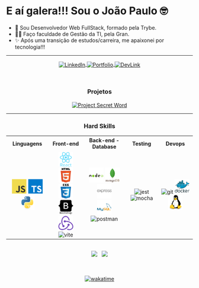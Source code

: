 E aí galera!!! Sou o João Paulo :nerd_face:
=====================================================================================================================================

- :space_invader: Sou Desenvolvedor Web FullStack, formado pela Trybe.
- :man_technologist: Faço faculdade de Gestão da TI, pela Gran.
- :sparkles: Após uma transição de estudos/carreira, me apaixonei por tecnologia!!!

<hr>


<p align='center'>
  <a href='https://www.linkedin.com/in/jpcp0614/' target='blank'>
    <img align='center' src='https://img.shields.io/badge/code_-LinkedIn-blue' alt='LinkedIn' width='150px'/>
  </a> 
  <a href='https://jpcp0614.github.io/portfolio/' target='blank'>
    <img align='center' src='https://img.shields.io/badge/code_-Portfolio-purple' alt='Portfolio' width='150px'/>
  </a>
  <a href='https://jpcp0614.github.io/DevLinks/' target='blank'>
    <img align='center' src='https://img.shields.io/badge/code_-DevLink-green' alt='DevLink' width='150px'/>
  </a>
</p>
</br>

<h3 align="center">Projetos</h3>

<p align="center">
  <a href='https://jpcp0614.github.io/Project-Secret-Word/' target='blank'>
      <img align='center' src='https://img.shields.io/badge/code_-SecretWord-khaki' alt='Project Secret Word' width='150px' />
    </a> 
</p>

<hr>

<h3 align="center">Hard Skills</h3>

<table align='center'>
  <tr>
    <th>Linguagens</th>
    <th>Front-end</th>
    <th>Back-end - Database</th>
    <th>Testing</th>
    <th>Devops</th>
  </tr>
  <tr>
    <td align="center">
        <img src="https://raw.githubusercontent.com/devicons/devicon/master/icons/javascript/javascript-original.svg" alt="javascript" width="40" height="40"/>
        <img src="https://raw.githubusercontent.com/devicons/devicon/master/icons/typescript/typescript-original.svg" alt="typescript" width="40" height="40"/>
        <img src="https://raw.githubusercontent.com/devicons/devicon/master/icons/python/python-original.svg" alt="python" width="40" height="40"/>
    </td>
    <td align="center">
      <div>
          <img src="https://raw.githubusercontent.com/devicons/devicon/master/icons/react/react-original-wordmark.svg" alt="react" width="40" height="40"/> 
          <img src="https://raw.githubusercontent.com/devicons/devicon/master/icons/html5/html5-original-wordmark.svg" alt="html5" width="40" height="40"/> 
          <img src="https://raw.githubusercontent.com/devicons/devicon/master/icons/css3/css3-original-wordmark.svg" alt="css3" width="40" height="40"/>
      </div>
      <div>
          <img src="https://raw.githubusercontent.com/devicons/devicon/master/icons/bootstrap/bootstrap-plain-wordmark.svg" alt="bootstrap" width="40" height="40"/>
          <img src="https://raw.githubusercontent.com/devicons/devicon/master/icons/redux/redux-original.svg" alt="redux" width="40" height="40"/>
          <img src="https://www.svgrepo.com/show/374167/vite.svg" alt="vite" width="40" height="40"/>
      </div>
    </td>
    <td align="center">
      <div>
          <img src="https://raw.githubusercontent.com/devicons/devicon/master/icons/nodejs/nodejs-original-wordmark.svg" alt="nodejs" width="40" height="40"/> 
          <img src="https://raw.githubusercontent.com/devicons/devicon/master/icons/mongodb/mongodb-original-wordmark.svg" alt="mongodb" width="40" height="40"/>
          <img src="https://raw.githubusercontent.com/devicons/devicon/master/icons/express/express-original-wordmark.svg" alt="express" width="40" height="40"/>
      </div>
      <div>
          <img src="https://raw.githubusercontent.com/devicons/devicon/master/icons/mysql/mysql-original-wordmark.svg" alt="mysql" width="40" height="40"/> 
          <img src="https://www.vectorlogo.zone/logos/getpostman/getpostman-icon.svg" alt="postman" width="40" height="40"/>
      </div>
    </td>
    <td align="center">
        <img src="https://www.vectorlogo.zone/logos/jestjsio/jestjsio-icon.svg" alt="jest" width="40" height="40"/>
        <img src="https://www.vectorlogo.zone/logos/mochajs/mochajs-icon.svg" alt="mocha" width="40" height="40"/>
    </td>
    <td align="center">
        <img src="https://www.vectorlogo.zone/logos/git-scm/git-scm-icon.svg" alt="git" width="40" height="40"/>
        <img src="https://raw.githubusercontent.com/devicons/devicon/master/icons/docker/docker-original-wordmark.svg" alt="docker" width="40" height="40"/> 
        <img src="https://raw.githubusercontent.com/devicons/devicon/master/icons/linux/linux-original.svg" alt="linux" width="40" height="40"/>
    </td>
  </tr>
</table>

</br>

<div align="center">
  <img height="220em" src="https://github-readme-stats.vercel.app/api?username=jpcp0614&show_icons=true&theme=dark&title_color=0fa36b&text_color=fff&icon_color=0fa36b&bg_color=0d1117&locale=en&border_radius=8&cache_seconds=1800&custom_title=Stats"/>&nbsp;&nbsp;
  <img height="220em" src="https://github-readme-stats.vercel.app/api/top-langs/?username=jpcp0614&langs_count=10&layout=compact&theme=dark&text_color=fff&bg_color=0d1117&border_radius=8&title_color=0fa36b&custom_title=Languages"/>
</div>
</br>
</br>

<div align='center'>

[![wakatime](https://wakatime.com/badge/user/b4438ff2-ea6b-421c-953a-0a99da42c7ec.svg)](https://wakatime.com/@b4438ff2-ea6b-421c-953a-0a99da42c7ec)
  
</div>




